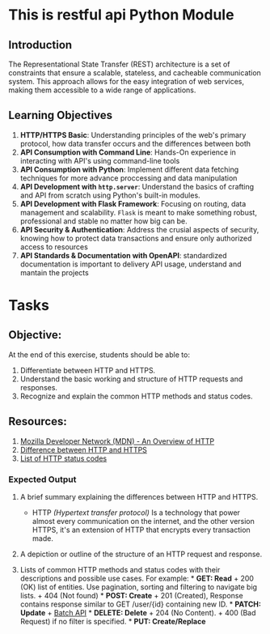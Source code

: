 # This is restful api Python Module
## Introduction
The Representational State Transfer (REST) architecture is a set of constraints that ensure a scalable, stateless, and cacheable communication system. This approach allows for the easy integration of web services, making them accessible to a wide range of applications.
## Learning Objectives
1. **HTTP/HTTPS Basic**: Understanding principles of the web's primary protocol, how data transfer occurs and the differences between both
2. **API Consumption with Command Line**: Hands-On experience in interacting with API's using command-line tools
3. **API Consumption with Python**: Implement different data fetching techniques for more advance proccessing and data manipulation
4. **API Development with `http.server`**: Understand the basics of crafting and API from scratch using Python's built-in modules.
5. **API Development with Flask Framework**: Focusing on routing, data management and scalability. `Flask` is meant to make something robust, professional and stable no matter how big can be.
6. **API Security & Authentication**: Address the crusial aspects of security, knowing how to protect data transactions and ensure only authorized access to resources
7. **API Standards & Documentation with OpenAPI**: standardized documentation is important to delivery API usage, understand and mantain the projects
# Tasks
## Objective:
At the end of this exercise, students should be able to:
1. Differentiate between HTTP and HTTPS.
2. Understand the basic working and structure of HTTP requests and responses.
3. Recognize and explain the common HTTP methods and status codes.
## Resources:
1. [Mozilla Developer Network (MDN) - An Overview of HTTP](https://intranet.hbtn.io/rltoken/BKDRX5JLz6CKgQqC8HiUAA)
2. [Difference between HTTP and HTTPS](https://intranet.hbtn.io/rltoken/ZM7mVhUBk2rRPkpsNh56HA)
3. [List of HTTP status codes](https://intranet.hbtn.io/rltoken/vAPbpS8hUG2BFS4RcGx1WQ)
### Expected Output
1. A brief summary explaining the differences between HTTP and HTTPS.
	* HTTP *(Hypertext transfer protocol)* Is a technology that power almost every communication on the internet, and the other version HTTPS, it's an extension of HTTP that encrypts every transaction made.
2. A depiction or outline of the structure of an HTTP request and response.
	
3. Lists of common HTTP methods and status codes with their descriptions and possible use cases. For example:
        * **GET: Read**                                                         + 200 (OK) list of entities. Use pagination, sorting and filtering to navigate big lists.                                       + 404 (Not found)
        * **POST: Create**                                                      + 201 (Created), Response contains response similar to GET /user/{id} containing new ID.                                * **PATCH: Update**                                                     + [Batch API](https://doc.oroinc.com/api/batch-api/#web-services-api-batch-api)
        * **DELETE: Delete**                                                    + 204 (No Content).                                             + 400 (Bad Request) if no filter is specified.
        * **PUT: Create/Replace**
